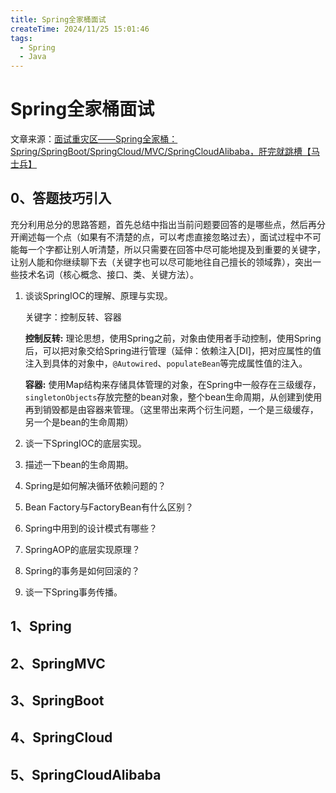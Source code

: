 ```yaml
---
title: Spring全家桶面试
createTime: 2024/11/25 15:01:46
tags:
  - Spring
  - Java
---
```

# Spring全家桶面试

文章来源：[面试重灾区——Spring全家桶：Spring/SpringBoot/SpringCloud/MVC/SpringCloudAlibaba，肝完就跳槽【马士兵】](https://www.bilibili.com/video/BV1kf421v7Ja)

## 0、答题技巧引入

充分利用总分的思路答题，首先总结中指出当前问题要回答的是哪些点，然后再分开阐述每一个点（如果有不清楚的点，可以考虑直接忽略过去），面试过程中不可能每一个字都让别人听清楚，所以只需要在回答中尽可能地提及到重要的关键字，让别人能和你继续聊下去（关键字也可以尽可能地往自己擅长的领域靠），突出一些技术名词（核心概念、接口、类、关键方法）。

1. 谈谈SpringIOC的理解、原理与实现。

   关键字：控制反转、容器

   **控制反转:** 理论思想，使用Spring之前，对象由使用者手动控制，使用Spring后，可以把对象交给Spring进行管理（延伸：依赖注入[DI]，把对应属性的值注入到具体的对象中，`@Autowired`、`populateBean`等完成属性值的注入。

   **容器:** 使用Map结构来存储具体管理的对象，在Spring中一般存在三级缓存，`singletonObjects`存放完整的bean对象，整个bean生命周期，从创建到使用再到销毁都是由容器来管理。（这里带出来两个衍生问题，一个是三级缓存，另一个是bean的生命周期）

2. 谈一下SpringIOC的底层实现。

3. 描述一下bean的生命周期。

4. Spring是如何解决循环依赖问题的？

5. Bean Factory与FactoryBean有什么区别？

6. Spring中用到的设计模式有哪些？

7. SpringAOP的底层实现原理？

8. Spring的事务是如何回滚的？

9. 谈一下Spring事务传播。

## 1、Spring

## 2、SpringMVC

## 3、SpringBoot

## 4、SpringCloud

## 5、SpringCloudAlibaba
